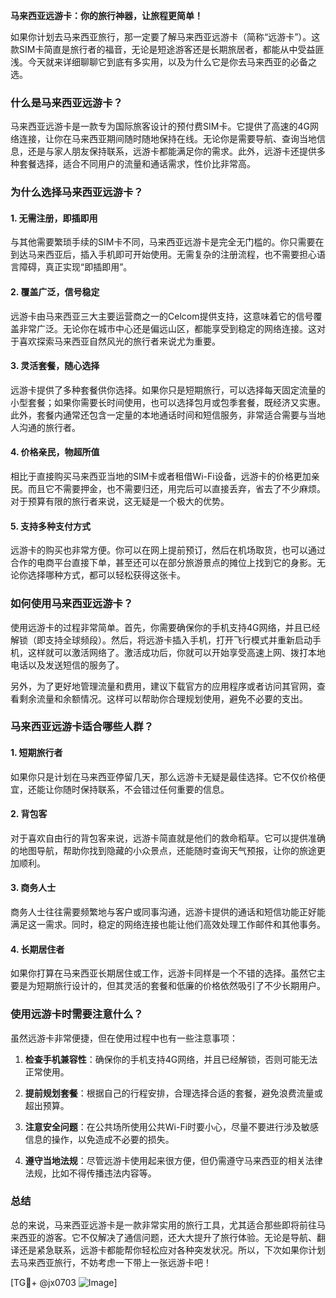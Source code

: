 **马来西亚远游卡：你的旅行神器，让旅程更简单！**

如果你计划去马来西亚旅行，那一定要了解马来西亚远游卡（简称“远游卡”）。这款SIM卡简直是旅行者的福音，无论是短途游客还是长期旅居者，都能从中受益匪浅。今天就来详细聊聊它到底有多实用，以及为什么它是你去马来西亚的必备之选。

### 什么是马来西亚远游卡？

马来西亚远游卡是一款专为国际旅客设计的预付费SIM卡。它提供了高速的4G网络连接，让你在马来西亚期间随时随地保持在线。无论你是需要导航、查询当地信息，还是与家人朋友保持联系，远游卡都能满足你的需求。此外，远游卡还提供多种套餐选择，适合不同用户的流量和通话需求，性价比非常高。

### 为什么选择马来西亚远游卡？

#### 1. **无需注册，即插即用**
   与其他需要繁琐手续的SIM卡不同，马来西亚远游卡是完全无门槛的。你只需要在到达马来西亚后，插入手机即可开始使用。无需复杂的注册流程，也不需要担心语言障碍，真正实现“即插即用”。

#### 2. **覆盖广泛，信号稳定**
   远游卡由马来西亚三大主要运营商之一的Celcom提供支持，这意味着它的信号覆盖非常广泛。无论你在城市中心还是偏远山区，都能享受到稳定的网络连接。这对于喜欢探索马来西亚自然风光的旅行者来说尤为重要。

#### 3. **灵活套餐，随心选择**
   远游卡提供了多种套餐供你选择。如果你只是短期旅行，可以选择每天固定流量的小型套餐；如果你需要长时间使用，也可以选择包月或包季套餐，既经济又实惠。此外，套餐内通常还包含一定量的本地通话时间和短信服务，非常适合需要与当地人沟通的旅行者。

#### 4. **价格亲民，物超所值**
   相比于直接购买马来西亚当地的SIM卡或者租借Wi-Fi设备，远游卡的价格更加亲民。而且它不需要押金，也不需要归还，用完后可以直接丢弃，省去了不少麻烦。对于预算有限的旅行者来说，这无疑是一个极大的优势。

#### 5. **支持多种支付方式**
   远游卡的购买也非常方便。你可以在网上提前预订，然后在机场取货，也可以通过合作的电商平台直接下单，甚至还可以在部分旅游景点的摊位上找到它的身影。无论你选择哪种方式，都可以轻松获得这张卡。

### 如何使用马来西亚远游卡？

使用远游卡的过程非常简单。首先，你需要确保你的手机支持4G网络，并且已经解锁（即支持全球频段）。然后，将远游卡插入手机，打开飞行模式并重新启动手机，这样就可以激活网络了。激活成功后，你就可以开始享受高速上网、拨打本地电话以及发送短信的服务了。

另外，为了更好地管理流量和费用，建议下载官方的应用程序或者访问其官网，查看剩余流量和余额情况。这样可以帮助你合理规划使用，避免不必要的支出。

### 马来西亚远游卡适合哪些人群？

#### 1. **短期旅行者**
   如果你只是计划在马来西亚停留几天，那么远游卡无疑是最佳选择。它不仅价格便宜，还能让你随时保持联系，不会错过任何重要的信息。

#### 2. **背包客**
   对于喜欢自由行的背包客来说，远游卡简直就是他们的救命稻草。它可以提供准确的地图导航，帮助你找到隐藏的小众景点，还能随时查询天气预报，让你的旅途更加顺利。

#### 3. **商务人士**
   商务人士往往需要频繁地与客户或同事沟通，远游卡提供的通话和短信功能正好能满足这一需求。同时，稳定的网络连接也能让他们高效处理工作邮件和其他事务。

#### 4. **长期居住者**
   如果你打算在马来西亚长期居住或工作，远游卡同样是一个不错的选择。虽然它主要是为短期旅行设计的，但其灵活的套餐和低廉的价格依然吸引了不少长期用户。

### 使用远游卡时需要注意什么？

虽然远游卡非常便捷，但在使用过程中也有一些注意事项：

1. **检查手机兼容性**：确保你的手机支持4G网络，并且已经解锁，否则可能无法正常使用。
   
2. **提前规划套餐**：根据自己的行程安排，合理选择合适的套餐，避免浪费流量或超出预算。

3. **注意安全问题**：在公共场所使用公共Wi-Fi时要小心，尽量不要进行涉及敏感信息的操作，以免造成不必要的损失。

4. **遵守当地法规**：尽管远游卡使用起来很方便，但仍需遵守马来西亚的相关法律法规，比如不得传播违法内容等。

### 总结

总的来说，马来西亚远游卡是一款非常实用的旅行工具，尤其适合那些即将前往马来西亚的游客。它不仅解决了通信问题，还大大提升了旅行体验。无论是导航、翻译还是紧急联系，远游卡都能帮你轻松应对各种突发状况。所以，下次如果你计划去马来西亚旅行，不妨考虑一下带上一张远游卡吧！

[TG💪+ @jx0703 ![Image](https://github.com/user-attachments/assets/dbca1d08-cadb-493c-b0ec-ad6f7a83f270)]